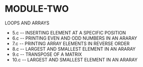 # MODULE-TWO
LOOPS AND ARRAYS

<ul>
<li> 5.c -- INSERTING ELEMENT AT A SPECIFIC POSITION </li>
<li> 6.c -- PRINTING EVEN AND ODD NUMBERS IN AN ARARAY </li>
<li> 7.c -- PRINTING ARRAY ELEMENTS IN REVERSE ORDER </li>
<li> 8.c -- LARGEST AND SMALLEST ELEMENT IN AN ARARAY </li>
<li> 9.c -- TRANSPOSE OF A MATRIX </li>
<li>10.c -- LARGEST AND SMALLEST ELEMENT IN AN ARARAY </li>
   
</ul>
